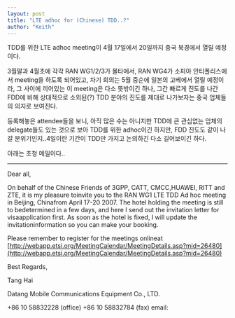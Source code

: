 ```yaml
---
layout: post
title: "LTE adhoc for (Chinese) TDD..?"
author: "Keith"
---
```


TDD를 위한 LTE adhoc meeting이 4월 17일에서 20일까지 중국 북경에서 열릴 예정이다.

3월말과 4월초에 각각 RAN WG1/2/3가 몰타에서, RAN WG4가 소피아 안티폴리스에서 meeting을 하도록 되어있고, 차기 회의는 5월 중순에 일본의 고베에서 열릴 예정이라,
그 사이에 끼어있는 이 meeting은 다소 뜻밖이긴 하나, 그간 빠르게 진도를 나간 FDD에 비해 상대적으로 소외된(?) TDD 분야의 진도를 제대로 나가보자는 중국 업체들의 의지로 보여진다.

등록해놓은 attendee들을 보니, 아직 많은 수는 아니지만 TDD에 큰 관심없는 업체의 delegate들도 있는 것으로 보아 TDD를 위한 adhoc이긴 하지만, FDD 진도도 같이 나갈 분위기인지..4일이란 기간이 TDD만 가지고 논의하긴 다소 길어보이긴 하다.

아래는 초청 메일이다..

--------------------------------------------
Dear all,

 

On behalf of the Chinese Friends of 3GPP, CATT, CMCC,HUAWEI, RITT and ZTE, it is my pleasure toinvite you to the RAN WG1 LTE TDD Ad hoc meeting in Beijing, Chinafrom April 17-20 2007. The hotel holding the meeting is still to bedetermined in a few days, and here I send out the invitation letter for visaapplication first. As soon as the hotel is fixed, I will update the invitationinformation so you can make your booking.

 

Please remember to register for the meetings onlineat [http://webapp.etsi.org/MeetingCalendar/MeetingDetails.asp?mid=26480](http://webapp.etsi.org/MeetingCalendar/MeetingDetails.asp?mid=26480)


 

Best Regards,

Tang Hai

Datang Mobile Communications Equipment Co., LTD.

+86 10 58832228 (office)
+86 10 58832784 (fax)
email: 


